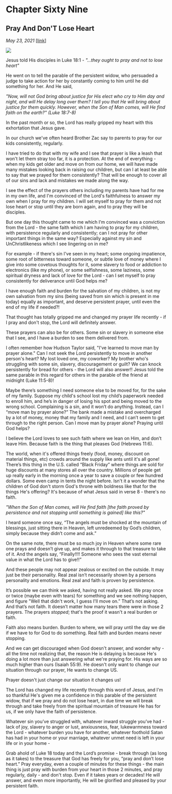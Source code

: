 # Chapter Sixty Nine
## Pray And Don'T Lose Heart
*May 23, 2021*
[[link](https://nccf.church/Blog.aspx?BlogID=203)] 

![](images/203.jpg)

Jesus told His disciples in Luke 18:1 - *"...they ought to pray and not to lose heart"*

He went on to tell the parable of the persistent widow, who persuaded a judge to take action for her by constantly coming to him until he did something for her. And He said,

*"Now, will not God bring about justice for His elect who cry to Him day and night, and will He delay long over them? I tell you that He will bring about justice for them quickly. However, when the Son of Man comes, will He find faith on the earth?" (Luke 18:7-8)*

In the past month or so, the Lord has really gripped my heart with this exhortation that Jesus gave.

In our church we've often heard Brother Zac say to parents to pray for our kids consistently, regularly.

I have tried to do that with my wife and I see that prayer is like a leash that won't let them stray too far, it is a protection. At the end of everything - when my kids get older and move on from our home, we will have made many mistakes looking back in raising our children, but can I at least be able to say that we prayed for them consistently? That will be enough to cover all of our sins and lack and mistakes we made along the way.

I see the effect of the prayers others including my parents have had for me in my own life, and I'm convinced of the Lord's faithfulness to answer my own when I pray for my children. I will set myself to pray for them and not lose heart or stop until they are born again, and to pray they will be disciples.

But one day this thought came to me which I’m convinced was a conviction from the Lord - the same faith which I am having to pray for my children, with persistence regularly and consistently; can I not pray for other important things in the same way? Especially against my sin and UnChristlikeness which I see lingering on in me?

For example - if there's sin I've seen in my heart; some ongoing impatience, some root of bitterness toward someone, or subtle love of money where I give into some covetous thoughts for it, some slavery to food or addiction to electronics (like my phone), or some selfishness, some laziness, some spiritual dryness and lack of love for the Lord - can I set myself to pray consistently for deliverance until God helps me?

I have enough faith and burden for the salvation of my children, is not my own salvation from my sins (being saved from sin which is present in me today) equally as important, and deserve persistent prayer, until even the end of my life if needed?!

That thought has totally gripped me and changed my prayer life recently - if I pray and don't stop, the Lord will definitely answer.

These prayers can also be for others. Some sin or slavery in someone else that I see, and I have a burden to see them delivered from.

I often remember how Hudson Taylor said, "I've learned to move man by prayer alone." Can I not seek the Lord persistently to move in another person's heart? My lost loved one, my coworker? My brother who's struggling with some sin, slavery, discouragement or guilt? We can knock persistently for bread for others - the Lord will also answer!! Jesus told the same parable in this regard for others in the parable of the friend at midnight (Luke 11:5-8)!

Maybe there’s something I need someone else to be moved for, for the sake of my family. Suppose my child's school lost my child’s paperwork needed to enroll him, and he’s in danger of losing his spot and being moved to the wrong school. Complaining is a sin, and it won’t do anything. Instead, can I “move man by prayer alone?” The bank made a mistake and overcharged by a lot of money, money that my family and I need, and I can’t seem to get through to the right person. Can I move man by prayer alone? Praying until God helps?

I believe the Lord loves to see such faith where we lean on Him, and don’t leave Him. Because faith is the thing that pleases God (Hebrews 11:6).

The world, when it's offered things freely (food, money, discount on material things, etc) crowds around the supply like ants until it's all gone! There’s this thing in the U.S. called “Black Friday” where things are sold for huge discounts at many stores all over the country. Millions of people get up really early in the morning once a year to save a couple or few hundred dollars. Some even camp in tents the night before. Isn't it a wonder that the children of God don't storm God's throne with boldness like that for the things He's offering? It's because of what Jesus said in verse 8 - there's no faith.

*"When the Son of Man comes, will He find faith [the faith proved by persistence and not stopping until something is gained] like this?"*

I heard someone once say, “The angels must be shocked at the mountain of blessings, just sitting there in Heaven, left unredeemed by God’s children, simply because they didn’t come and ask.”

On the same note, there must be so much joy in Heaven where some rare one prays and doesn’t give up, and makes it through to that treasure to take of it. And the angels say, “Finally!!!! Someone who sees the vast eternal value in what the Lord has to give!!”

And these people may not appear zealous or excited on the outside. It may just be their personality. Real zeal isn’t necessarily shown by a persons personality and emotions. Real zeal and faith is proven by persistence.

It’s possible we can think we asked, having not really asked. We pray once or twice (maybe even with tears) for something and we see nothing happen, and figure "Well that didn't work, I guess I'll move on.” That’s not asking. And that’s not faith. It doesn’t matter how many tears there were in those 2 prayers. The prayers *stopped*; that's the proof it wasn't a real burden or faith.

Faith also means burden. Burden to where, we will pray until the day we die if we have to for God to do something. Real faith and burden means never stopping.

And we can get discouraged when God doesn't answer, and wonder why - all the time not realizing that, the reason He is delaying is because He's doing a lot more than just answering what we're praying for. His ways are so much higher than ours (Isaiah 55:9). He doesn't only want to change our situation through our prayer, He wants to change US.

Prayer doesn't just change our situation it changes us!

The Lord has changed my life recently through this word of Jesus, and I'm so thankful He's given me a confidence in this parable of the persistent widow, that if we pray and do not lose heart, in due time we will break through and take freely from the spiritual mountain of treasure He has for us, if we only have the faith of persistence.

Whatever sin you’ve struggled with, whatever inward struggle you’ve had - lack of joy, slavery to anger or lust, anxiousness, fear, lukewarmness toward the Lord - whatever burden you have for another, whatever foothold Satan has had in your home or your marriage, whatever unmet need is left in your life or in your home -

Grab ahold of Luke 18 today and the Lord’s promise - break through (as long as it takes) to the treasure that God has freely for you, “pray and don’t lose heart.” Pray everyday, even a couple of minutes for these things - the main thing is just pray with burden from your heart in those 2 minutes, and pray regularly, daily - and don't stop. Even if it takes years or decades! He will answer, and even more importantly, He will be glorified and pleased by your persistent faith.
